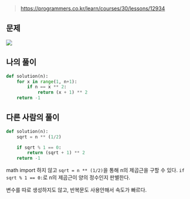> https://programmers.co.kr/learn/courses/30/lessons/12934

## 문제
![](https://images.velog.io/images/suasue/post/59bac61a-6f19-428b-998b-78ed5f7e9f7f/%EC%A0%9C%EA%B3%B1%EA%B7%BC.PNG)

## 나의 풀이
```python
def solution(n):
    for x in range(1, n+1):
        if n == x ** 2:
            return (x + 1) ** 2
    return -1
```


## 다른 사람의 풀이
```python
def solution(n):
    sqrt = n ** (1/2)

    if sqrt % 1 == 0:
        return (sqrt + 1) ** 2
    return -1
```
math import 하지 않고 `sqrt = n ** (1/2)`을 통해 n의 제곱근을 구할 수 있다. `if sqrt % 1 == 0:`로 n의 제곱근이 양의 정수인지 판별한다.

변수를 따로 생성하지도 않고, 반복문도 사용안해서 속도가 빠르다.